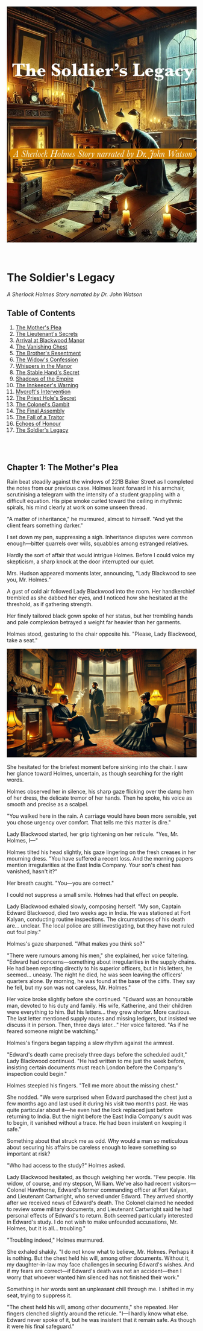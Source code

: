 
<br><br><br><br><br><br><br><br><br><br><br><br><br><br><br><br><br><br><br><br><br>

<br><br><br>
![Cover](https://raw.githubusercontent.com/cranjesh/images-test/refs/heads/main/CoverImageText.webp)
<br><br><br>

# The Soldier's Legacy
*A Sherlock Holmes Story narrated by Dr. John Watson*

## Table of Contents
1. [The Mother's Plea](#chapter-1-the-mothers-plea)
2. [The Lieutenant's Secrets](#chapter-2-the-lieutenants-secrets) 
3. [Arrival at Blackwood Manor](#chapter-3-arrival-at-blackwood-manor)
4. [The Vanishing Chest](#chapter-4-the-vanishing-chest)
5. [The Brother's Resentment](#chapter-5-the-brothers-resentment)
6. [The Widow's Confession](#chapter-6-the-widows-confession)
7. [Whispers in the Manor](#chapter-7-whispers-in-the-manor)
8. [The Stable Hand's Secret](#chapter-8-the-stable-hands-secret)
9. [Shadows of the Empire](#chapter-9-shadows-of-the-empire)
10. [The Innkeeper's Warning](#chapter-10-the-innkeepers-warning)
11. [Mycroft's Intervention](#chapter-11-mycrofts-intervention)
12. [The Priest Hole's Secret](#chapter-12-the-priest-holes-secret)
13. [The Colonel's Gambit](#chapter-13-the-colonels-gambit)
14. [The Final Assembly](#chapter-14-the-final-assembly)
15. [The Fall of a Traitor](#chapter-15-the-fall-of-a-traitor)
16. [Echoes of Honour](#chapter-16-echoes-of-honour)
17. [The Soldier's Legacy](#chapter-17-the-soldiers-legacy)

<br><br>
## Chapter 1: The Mother's Plea

Rain beat steadily against the windows of 221B Baker Street as I completed the notes from our previous case. Holmes leant forward in his armchair, scrutinising a telegram with the intensity of a student grappling with a difficult equation. His pipe smoke curled toward the ceiling in rhythmic spirals, his mind clearly at work on some unseen thread.

"A matter of inheritance," he murmured, almost to himself. "And yet the client fears something darker."

I set down my pen, suppressing a sigh. Inheritance disputes were common enough—bitter quarrels over wills, squabbles among estranged relatives. 

Hardly the sort of affair that would intrigue Holmes. Before I could voice my skepticism, a sharp knock at the door interrupted our quiet.

Mrs. Hudson appeared moments later, announcing, "Lady Blackwood to see you, Mr. Holmes."

A gust of cold air followed Lady Blackwood into the room. Her handkerchief trembled as she dabbed her eyes, and I noticed how she hesitated at the threshold, as if gathering strength.

Her finely tailored black gown spoke of her status, but her trembling hands and pale complexion betrayed a weight far heavier than her garments.

Holmes stood, gesturing to the chair opposite his. "Please, Lady Blackwood, take a seat."

![Lady Blackwood's Visit](https://raw.githubusercontent.com/cranjesh/images-test/refs/heads/main/Chapter1A.webp)

She hesitated for the briefest moment before sinking into the chair. I saw her glance toward Holmes, uncertain, as though searching for the right words.

Holmes observed her in silence, his sharp gaze flicking over the damp hem of her dress, the delicate tremor of her hands. Then he spoke, his voice as smooth and precise as a scalpel.  

"You walked here in the rain. A carriage would have been more sensible, yet you chose urgency over comfort. That tells me this matter is dire."  

Lady Blackwood started, her grip tightening on her reticule. "Yes, Mr. Holmes, I—"  

Holmes tilted his head slightly, his gaze lingering on the fresh creases in her mourning dress. "You have suffered a recent loss. And the morning papers mention irregularities at the East India Company. Your son's chest has vanished, hasn't it?"  

Her breath caught. "You—you are correct."  

I could not suppress a small smile. Holmes had that effect on people.  

Lady Blackwood exhaled slowly, composing herself. "My son, Captain Edward Blackwood, died two weeks ago in India. He was stationed at Fort Kalyan, conducting routine inspections. The circumstances of his death are... unclear. The local police are still investigating, but they have not ruled out foul play."  

Holmes's gaze sharpened. "What makes you think so?"  

"There were rumours among his men," she explained, her voice faltering. "Edward had concerns—something about irregularities in the supply chains. He had been reporting directly to his superior officers, but in his letters, he seemed... uneasy. The night he died, he was seen leaving the officers' quarters alone. By morning, he was found at the base of the cliffs. They say he fell, but my son was not careless, Mr. Holmes."  

Her voice broke slightly before she continued. "Edward was an honourable man, devoted to his duty and family. His wife, Katherine, and their children were everything to him. But his letters... they grew shorter. More cautious. The last letter mentioned supply routes and missing ledgers, but insisted we discuss it in person. Then, three days later..." Her voice faltered. "As if he feared someone might be watching."  

Holmes's fingers began tapping a slow rhythm against the armrest.  

"Edward's death came precisely three days before the scheduled audit," Lady Blackwood continued. "He had written to me just the week before, insisting certain documents must reach London before the Company's inspection could begin."  

Holmes steepled his fingers. "Tell me more about the missing chest."  

She nodded. "We were surprised when Edward purchased the chest just a few months ago and last used it during his visit two months past. He was quite particular about it—he even had the lock replaced just before returning to India. But the night before the East India Company's audit was to begin, it vanished without a trace. He had been insistent on keeping it safe."  

Something about that struck me as odd. Why would a man so meticulous about securing his affairs be careless enough to leave something so important at risk?  

"Who had access to the study?" Holmes asked.  

Lady Blackwood hesitated, as though weighing her words. "Few people. His widow, of course, and my stepson, William. We've also had recent visitors—Colonel Hawthorne, Edward's former commanding officer at Fort Kalyan, and Lieutenant Cartwright, who served under Edward. They arrived shortly after we received news of Edward's death. The Colonel claimed he needed to review some military documents, and Lieutenant Cartwright said he had personal effects of Edward's to return. Both seemed particularly interested in Edward's study. I do not wish to make unfounded accusations, Mr. Holmes, but it is all... troubling."  

"Troubling indeed," Holmes murmured.  

She exhaled shakily. "I do not know what to believe, Mr. Holmes. Perhaps it is nothing. But the chest held his will, among other documents. Without it, my daughter-in-law may face challenges in securing Edward's wishes. And if my fears are correct—if Edward's death was not an accident—then I worry that whoever wanted him silenced has not finished their work."  

Something in her words sent an unpleasant chill through me. I shifted in my seat, trying to suppress it.  

"The chest held his will, among other documents," she repeated. Her fingers clenched slightly around the reticule. "I—I hardly know what else. Edward never spoke of it, but he was insistent that it remain safe. As though it were his final safeguard."  

I glanced at Holmes, expecting him to reassure her, to dismiss her concerns as unwarranted. But his expression had darkened, his gaze distant.  

"You seem particularly interested in them," I remarked, sensing Holmes's mind already working beyond what had been said.  

Holmes remained by the window, fingers tapping a slow rhythm against the glass. His eyes flicked toward the rain-darkened streets, but his thoughts had already turned elsewhere.  

"Holmes?" I prompted.  

He did not respond immediately. Instead, he walked to the window, staring out at the rain-soaked streets. "A name caught my attention. I recall reading it in connection with a military scandal some months ago. A man of questionable integrity, if memory serves."  

He tapped his fingers against the armrest, his gaze sharpening. "Watson, your experience in the military will be of use here. I need details from Edward's colleagues—who he trusted, who he feared, and who might have wanted him silenced."

Lady Blackwood's voice broke through the quiet. "And the chest, Mr. Holmes? Do you believe it will be found?"  

Holmes turned to her, his expression unreadable. "You may expect us at Blackwood Manor tomorrow. The chest will be found, Lady Blackwood."  

She exhaled slowly, her fingers tightening around the reticule in her lap. The relief on her face was evident, yet I could not shake the feeling that Holmes had already seen beyond the surface of this case.  

As the fire crackled in the hearth, I found myself watching him closely. He had not dismissed the missing chest as a simple inheritance matter. Nor had he asked after the will or financial disputes. His focus had been elsewhere—from the moment Lady Blackwood had spoken.  

And in that moment, I realised something unsettling.  

I had thought this was merely a matter of inheritance. But Holmes's silence told me otherwise.  

The chest was more than a relic—it was a message, waiting to be read.

## Chapter 2: The Lieutenant's Secrets

Holmes’s network of informants had revealed that Lieutenant Cartwright was stationed near Blackwood Manor—a coincidence too pointed to ignore.

Through mist-shrouded carriage windows, I watched as London’s grey suburbs gave way to the garrison’s stark brick buildings. The rhythmic thud of hooves against cobblestones slowed as we neared the barracks.  The air here was different – less fog, more the sharp tang of polished metal and horseflesh.  Soldiers, their faces grim and set, moved with a practiced, almost mechanical precision.

![Chapter 5 A](https://raw.githubusercontent.com/cranjesh/images-test/refs/heads/main/Chapter5A.webp)

The room was unnervingly tidy. Reports were stacked with military exactitude on the desk, a locked dispatch box beside them. Cartwright’s uniform lay folded with similar precision, as if ready for immediate inspection. The sharp call of the evening bugle pierced the silence.

Holmes’s gaze flickered across the room before settling on Cartwright. He remained standing, arms clasped behind his back, his posture suggesting a man on edge.

“You’re uneasy, Lieutenant,” Holmes observed, his voice low. “Not about our presence, but about what we might already know.”

Cartwright stiffened, his jaw tightening almost imperceptibly.  He gestured towards two chairs, the movement jerky and uncoordinated. “I shall assist to the best of my ability, Mr. Holmes, though I’m uncertain what intelligence I can provide.”

Holmes fixed him with a piercing stare. “Let’s start with Captain Blackwood’s final days. What did you observe?”

Cartwright’s fingers twitched almost imperceptibly, then stilled. He cleared his throat. “The Captain maintained his usual exactitude in his duties, sir, but in those final weeks, his demeanour altered. He appeared…preoccupied. Protocol prevented me from inquiring further.”

As he spoke, I noted something odd. His voice was steady, controlled—but his hands betrayed him. The slight tremor in his fingers, the way he pressed them together as if willing them still, did not go unnoticed.

“The Captain was an honourable man,” Cartwright continued, his gaze flickering towards the locked dispatch box. “Perhaps too honourable for what he discovered.”

“And on the night of his death?” Holmes challenged, his gaze sharp as a scalpel.

Cartwright’s posture tightened. “Colonel Hawthorne hosted a dinner at the officers’ mess. The Captain departed early, citing urgent correspondence. The following morning…” He paused, his gaze returning to the dispatch box. “We discovered him at the base of the cliffs.”

Holmes’s eyes narrowed. “Do you suspect foul play?”

Cartwright’s gaze flicked—just briefly—towards the locked dispatch box before he replied. “The evidence remains inconclusive, sir. However, the Captain had expressed concerns regarding supply record discrepancies. He never named specific officers, but his caution regarding Colonel Hawthorne was…notable.”

Holmes leaned forward. “You visited Blackwood Manor last week, delivering Edward’s personal effects. What exactly did you bring?”

“Per regulations, sir: his compass, correspondence, and personal journal.”

“And the chest?”

Cartwright hesitated, his gaze darting nervously around the room before settling once more on the dispatch box. The pause was minute, but telling.

“I knew of it,” he admitted, his voice barely a whisper. “The Captain kept important documents inside. And now it’s been stolen.”

Holmes’s expression did not change. “Do you have any suspicions, Lieutenant?”

Cartwright’s jaw tightened.  He looked away, as if trying to avoid Holmes’s gaze. “It’s not my place to speculate, sir.”

Holmes’s voice was quiet. “Not your place, or not safe to?”

A flicker of something—doubt, fear—passed across Cartwright’s face. Gone as quickly as it came.

Holmes studied him a moment longer, then exhaled. “Very well, Lieutenant. We’ll speak again.”

As we stepped into the corridor, I glanced back. Cartwright remained seated, his gaze locked on the locked dispatch box.

The moment we were out of earshot, I turned to Holmes. “He’s hiding something.”

Holmes allowed himself the faintest smile. “And next time, Watson, he won’t have a choice.”

## Chapter 3: Arrival at Blackwood Manor

![Chapter 2 A](https://raw.githubusercontent.com/cranjesh/images-test/refs/heads/main/Chapter2A.webp)

Blackwood Manor loomed through the thick mist, a hulking silhouette against the grey.  The stone façade, slick with damp, seemed to absorb the weak light, its weight of centuries pressing down on the very air.  The mist muffled all sound save for the soft drip of moisture from the eaves and the distant, mournful cry of a raven.

Holmes trailed his fingers along the dark, intricately carved wood paneling as we were led inside. The air within the manor was heavy, redolent with the scent of damp stone and something indefinably ancient. The solemn butler moved silently ahead, his footsteps swallowed by the thick carpets. He paused at the threshold of the dimly lit drawing room.  The fire in the hearth offered a flickering, unreliable warmth, its light painting the room in shifting shadows that danced across Lady Blackwood’s mourning dress.

"Thank you for coming, Mr. Holmes," she whispered, her voice barely a breath.

![BlackwoodManorPlan](https://raw.githubusercontent.com/cranjesh/images-test/refs/heads/main/BlackwoodManorPlan.webp)

Holmes gave a small nod, his sharp gaze sweeping the room, registering every detail in an instant. His fingers traced faint scratches on the floor near the hearth. Without a word, he crouched, brushing dust from the marks.



<br><br><br>
<br><br><br>
## Chapter 4: The Vanishing Chest

Lady Blackwood led us down a narrow corridor, the air growing heavy with the scent of dust and disuse. A palpable stillness hung over the study, as if it had been frozen in time since the chest vanished. 

Holmes moved with quiet precision, his gloved fingers brushing lightly over the supply ledger on the desk.

![Study](https://raw.githubusercontent.com/cranjesh/images-test/refs/heads/main/Study.webp)

"This study was my son's favourite room," Lady Blackwood explained, her voice a hushed whisper. 

She continued, "He always felt a connection to its history. This manor, you know, has its secrets. The wine cellar, well, it's rather extensive. Edward used to joke that it could hide a small army. Every room, every closet, even the extensive wine cellar, has been examined. We found nothing."

Holmes flipped through the ledger, his brow furrowing. "Curious. These numbers don’t align with standard military provisions. Your son was tracking something far more significant, Lady Blackwood."

Lady Blackwood stiffened, her hands clenching at her sides. "Significant? What do you mean?"

Holmes didn't answer immediately. Instead, he crouched near the floor, his fingers lightly tracing faint scratches in the thick dust. "Watson, observe."

I leaned in. The marks were subtle, but deliberate. "These scratches—" I began, then stopped, a prickle of unease running down my spine.

"They aren’t scuff marks from careless movement," Holmes stated, his voice low. "The chest wasn’t stolen. It was moved." He gestured toward the doorway. "And look—they stop abruptly at the threshold. Beyond this room, there is no further disturbance."

Lady Blackwood’s breath caught in a small gasp. "Then it may still be in the house?"

Holmes exhaled, a thoughtful expression on his face. "Not just possible—likely. If the chest had been taken out of the manor, we would expect a continued trail of scuff marks, at the very least. But there are none."

I frowned. "Then whoever moved it must have lifted it beyond this point?"

"Exactly," Holmes agreed.  "A casual thief would have dragged it—leaving an uneven trail. The absence of such marks indicates planning, precision... and intent."

He ran his fingers along the dark wood paneling near the fireplace, a faint smile playing on his lips. "Curious. There's a…subtle unevenness here."

"Unevenness?" I asked.

Holmes shrugged slightly. "A possibility. But I need to confirm something first. Come, Watson, I require a specific volume from the library. A treatise on Elizabethan architecture, if I recall correctly." He turned to Lady Blackwood. "Does the house have a library?"

"Yes, through the adjoining door."

Holmes exhaled, dusting off his gloves. "Then that is where we must look next."

![Chapter 2 B](https://raw.githubusercontent.com/cranjesh/images-test/refs/heads/main/Chapter2B.webp)

The library reeked of old paper and oak, the scent thick and musty. Towering shelves lined the walls, their shadows stretching long and distorted in the dim light.  Motes of dust danced in the single shaft of sunlight that pierced the gloom. Holmes entered first, his fingers brushing over the spines of the books as he moved toward the far wall.

Then, abruptly, he halted, his gaze fixed on the floor. "Curious."

I followed his gaze. "The dust—it’s been disturbed," I noted. "As though something large was moved and replaced."

"Not just moved—rotated," Holmes corrected, pointing to faint diagonal scratches on the wooden floor.

I crouched beside him, running my fingers along the marks. "Then the chest was placed here deliberately?"

"Yes, and more importantly—" Holmes ran a gloved hand lightly over the floorboards, his eyes narrowing. "The disturbance is recent, but look here—the dust has resettled unevenly."

I furrowed my brow. "That means it was here, but not for long?"

"Exactly." Holmes straightened, brushing off his hands. "This was not the final hiding place. It was left here temporarily, then moved again."

Lady Blackwood’s voice wavered, a hint of desperation creeping in. "This room hasn’t been touched in years."

Holmes’s gaze flicked up sharply. "Until recently."

A cold weight settled in my stomach. This was no common burglary. Someone within this house had taken the chest. Someone who knew exactly where to put it—if only for a short while.

Holmes turned, his expression darkening. "And they did not act alone."

I looked again at the disturbed dust, at the deliberate concealment of the chest’s absence. The implications were clear.

"The chest had not vanished. It had been hidden," I exhaled. "And whoever had hidden it was waiting—for what, I did not yet know."

## Chapter 5: The Brother's Resentment

The corridors of Blackwood Manor felt colder as Holmes and I made our way towards William Blackwood's study. Though the fire in the hallway sconces flickered steadily, a peculiar chill clung to the air—whether from the damp stone walls or the lingering unease in this house, I could not say.

![Chapter 4 A](https://raw.githubusercontent.com/cranjesh/images-test/refs/heads/main/Chapter4A.webp)

Inside, William's study was a stark contrast to Edward's orderly workspace. The room was cluttered with papers, ledgers stacked haphazardly, a half-filled brandy glass abandoned near an inkwell. A faint tang of pipe smoke lingered, mingling with the musty scent of old books. William himself stood by the window, arms crossed, staring out as though deep in thought.

At our entrance, he turned, his sharp features hardening.

"Mr. Holmes, Dr. Watson," he greeted tersely, gesturing to the chairs opposite his desk. "I assume this visit concerns my brother's untimely demise—or perhaps the inheritance?"

Holmes took a seat with calm precision. "Both, Mr. Blackwood. Specifically, the disappearance of your brother's chest and its implications for the estate."

William's lips curled into a sneer as he leaned back in his chair. "Implications for Katherine, you mean." He exhaled sharply. "Convenient, isn't it? The chest vanishes, the will goes missing, and suddenly, my dear sister-in-law's future is secured."

I frowned at the venom in his tone.

Holmes raised an eyebrow. "You suggest Katherine is involved?"

"Who else?" William shot back. "She gains everything if Edward's will is missing. And let's not ignore her prior... association with Lieutenant Cartwright. Who's to say Edward didn't discover something and decide to change his will?"

Holmes steepled his fingers. "Fascinating. And yet, I notice you are very specific about what Katherine stands to gain, but rather vague about what you stand to lose."

A flash of irritation crossed William's face, his fingers drumming briefly on the armrest, but he masked it quickly. "My father's decision to favour Edward over me was nothing short of favouritism." His voice was measured, but there was a cold undercurrent of resentment. "The estate should have been mine. I have fought for years to earn my place, while Edward... he was handed everything."

William swirled the brandy in his glass, a calculating look in his eyes. "Katherine's future isn't as secure as she thinks. The estate… it has other claimants." He paused, a subtle threat in his voice. "And I won't be denied."

Something in his phrasing made me uneasy.

Holmes remained impassive. "And yet, your brother's death has left you no closer to securing what you claim is rightfully yours. Tell me, do you believe his death was an accident?"

William hesitated, his gaze flickering toward the window. "Edward was many things, but careless wasn't one of them." His fingers tightened around the glass. "If you want my opinion, someone wanted him out of the way—and whoever it was, they succeeded."

Holmes studied him carefully. "Curious," he murmured.

"What is?" William asked sharply.

"You speak of your brother's death as though you know more than the official reports suggest. And yet, you did not attend the funeral, nor did you inquire about the investigation."

William's scowl deepened. "You think I had something to do with it?"

Holmes merely tilted his head slightly, allowing the silence to linger.

William exhaled sharply. He reached for his pipe but seemed to think better of it, his hand hovering over the tobacco pouch. Then, almost as an afterthought, he muttered, "Cartwright isn't the only one with blood on his hands. Ask about... Fort Kalyan's 'special shipments'."

I stiffened.

Holmes's expression remained neutral, but I could see the sharp flicker of interest in his eyes.

"Special shipments?" I echoed.

But William did not elaborate. He merely waved a hand dismissively. "Ask around. See what you find." The casualness of the gesture felt forced, too deliberate.

Holmes let the silence stretch.

Then, suddenly, William's expression shifted. His sneer faltered, and in its place, something almost imperceptible flickered in his eyes. Regret? No—something deeper.  He looked down at his hands, his fingers tracing the rim of his brandy glass.

"He wasn't always against me," he muttered, his voice barely audible. "When we were boys, he taught me to fix a pocket watch—patient, steady hands. Gave it to me on my fifteenth birthday. Said I'd learned well enough to keep it running myself."

His jaw tightened. "And yet, in the end, I was never meant to hold anything that mattered."

For a moment, the bitterness wavered, replaced by a flicker of something raw and vulnerable. Then, just as quickly, the mask returned.

Holmes said nothing, only watching.

As we stepped into the hallway, the firelight flickering across the polished floor, I exhaled, feeling the weight of the conversation settle over me.

"I almost believed him," I admitted.

Holmes's voice was quiet, but firm. "That was his intent, Watson."

I frowned. "Do you think he's lying?"

"Lying outright? No. But truth, when carefully placed, can be more dangerous than falsehood. He wants you to suspect Katherine, to believe she had the most to gain."

"And you don't?"

Holmes did not answer immediately. Instead, he glanced back at the door to William's study.

"I think William Blackwood is a man who expects to be doubted, Watson. And that is precisely why he does not lie outright. He lets truth and falsehood blur—until even the most rational man begins to doubt what he knows."

## Chapter 6: The Widow's Confession

Holmes sat in silence, his keen gaze sweeping the landscape. My thoughts were on Katherine Blackwood—the widow of a man whose death seemed far from ordinary.

As we walked into the drawing room, she stood to greet us. Her figure was slight yet composed, but her pale complexion and the dark circles beneath her eyes spoke of sleepless nights and deep grief. The flickering firelight cast long shadows across the room, accentuating the hollowness in her face.

Holmes inclined his head. "Mrs. Blackwood," he said, bowing slightly. "Thank you for meeting with us under such difficult circumstances."

"Mr. Holmes, Dr. Watson," she returned, her voice steady but low, though a slight tremor betrayed her composure. "Please, sit. I hardly know where to begin."

Holmes took a seat, his voice carrying its usual steadiness but with an unusual gentleness. "Wherever you feel most comfortable, madam. Perhaps with your late husband."

![Chapter 3 A](https://raw.githubusercontent.com/cranjesh/images-test/refs/heads/main/Chapter3A.webp)

She tightened her grip on the handkerchief clutched in her lap, the knuckles of her hand whitening.  When she spoke, her voice was measured, deliberate—but fragile beneath the surface.

"Edward was a devoted husband and father—principled, kind. The official report of his death—a fall from the cliffs—" Katherine hesitated, exhaling sharply. She pressed her fingers to her lips as if stopping the word from escaping. "It doesn't feel right."

I studied her carefully. Grief was etched in every line of her face, in the way she held herself, in the almost imperceptible tremor in her hand.  There was something else too—a quiet exhaustion, as if she had spent the past weeks fighting battles no one else could see.

Holmes exhaled slowly. "The missing chest—tell me about it."

Her composure wavered for a second, her breath catching in her throat.  "It was locked, kept in his study among his other belongings. Three nights ago, it vanished. The only ones present were William, Colonel Hawthorne, and Lieutenant Cartwright."

Holmes's gaze flickered slightly. "William. Your husband's brother. You mentioned his resentment?"

She gave a short, bitter nod. "He was furious when the estate passed to Edward. He believes it rightfully his, as the eldest son. But the will was clear. Edward's father had his reasons."

Holmes studied her, his voice measured. "Did William's behaviour change recently? Any particular event that heightened his interest in the estate?"

Katherine frowned in thought, her brow furrowing. "Yes. It was around the time he began demanding to see Edward's documents. He accused my husband of hiding something."

Holmes's tone remained neutral, though his gaze sharpened. "And what did he believe Edward was hiding?"

She exhaled slowly, her shoulders slumping slightly.  "Something to do with our great-uncle's inheritance. When he died in India, William became convinced that there were undisclosed assets or properties that should have passed to the estate."

Holmes tapped his fingers together. "And Edward's response?"

"He dismissed it. Claimed William was chasing ghosts. But…" She hesitated, her gaze drifting towards the fireplace.  "Now that I think about it, he never explicitly denied having those documents."

Holmes nodded, his expression unreadable. "Most intriguing."

A hush settled over the room, thick with unspoken truths. Holmes had unearthed something deeper than a mere family dispute. Edward Blackwood had held a secret—one his brother was desperate to uncover. And now, it seemed, that secret had cost him his life.

Holmes sat forward slightly. "Mrs. Blackwood, Lieutenant Cartwright's concern for your welfare seems…particular."

Katherine's fingers twisted the handkerchief in her lap, the fabric creasing under the pressure.  "We were acquainted before Edward. Nothing more."

I caught something in her voice—not quite hesitation, not quite falsehood—something carefully chosen.

Holmes's expression did not change. "Yet his recent visits to the study—" He let the sentence linger, inviting her to fill the silence.

She did.

"He claimed to have Edward's personal effects." Her voice wavered slightly. "Old correspondence that needed returning."

Holmes studied her. "Correspondence that Edward had already seen?"

Katherine paled, her breath catching in her throat. Her fingers clenched around the letter in her lap—a movement so small I almost missed it.

"How did you—" She turned the letter over in her hands, her gaze distant. The firelight caught the edges of the worn paper, its seal faintly smudged.

"I read them at night sometimes," she murmured, her voice barely above a whisper. "Not for answers—just to remember his words before things changed."

She hesitated, her gaze falling to the letter in her lap.

"Edward never declared it outright, but he knew. Cartwright's attentions were persistent once, though I never encouraged them. Edward was not a jealous man, but he distrusted easily. I wonder now if his suspicions ran deeper than I realised."

Her fingers tightened slightly around the letter, the paper crinkling softly.

"His last letters were different. Shorter. Cautious. As if he feared he was writing for more than my eyes."

I watched her carefully. The grief was real, etched into her very being. The exhaustion was palpable.

Holmes's gaze softened. "Your husband suspected something, Mrs. Blackwood. I mean to find out what."

She met his gaze, her expression unreadable but firm.

"If he had reason to be wary, I fear it was not without cause."

The fire crackled softly, filling the silence that followed. Holmes studied her for a moment longer, then nodded.

Holmes rose to his feet and began pacing. I turned to Katherine and spoke quietly.

"And your children, Mrs. Blackwood? How are they faring?"

She gave a small, tired smile, the corners of her mouth turning down slightly. "They're young, Dr. Watson… too young to understand."

The sorrow in her voice was unmistakable.

I nodded, offering what little comfort words could provide. Holmes, ever perceptive, had paused his pacing and observed her for a moment before speaking again.

"Thank you, Mrs. Blackwood. You have been most helpful," Holmes said gently. "With your permission, we would like to speak with others now."

Katherine composed herself and nodded.

We took our leave, and as we walked through the manor's dimly lit corridors, I could not shake the weight of Lady Blackwood's words from our first meeting. "I must recover the chest—for Katherine, for my grandsons. Edward's wishes must be honoured."

The chest was more than inheritance—it was security. And though I trusted Katherine, until it was found, I could not rule out any possibility.

As we stepped into the hallway, I exhaled, my mind turning over what had been said.

"I believe her," I admitted.

Holmes nodded slightly. "She has no reason to deceive us, Watson. But she has reason to fear."

I frowned. "Then why do I feel as though we're still missing something?"

Holmes glanced back towards the drawing room. "Because we are."

I shivered.

Holmes did not suspect Katherine—but until the chest was found, her future—and the truth—remained uncertain.
<br><br><br>
<br><br><br>
<br><br><br>
<br><br><br>
## Chapter 7: Whispers in the Manor

The manor's corridors darkened as the evening wore on, gas lamps casting flickering shadows along the walls. The weight of the investigation settled over me—a sense that we were walking through the remnants of something far greater than a simple inheritance dispute.

As Holmes and I passed the dimly lit library, a voice cut through the hush—sharp, irritated.

"…Hanger," William Blackwood muttered with disdain. "The man's loyalties were always questionable. If anyone's meddling with the estate, it's him. He seemed loyal to Hawthorne for reasons I can't fathom." A bitter laugh followed. "They'll never pin anything on me. Not with Katherine parading her innocence and Cartwright lurking like a scolded child."

I tensed. This was no casual grievance.

William tapped his fingers against the desk. "Hargreave, my lawyer says we need only wait. No will, no challenge. The courts will favor the next male heir, and by then, any objections will be nothing more than noise."

I stepped back into the shadows as William strode past, his expression a mix of frustration and self-satisfaction. The identity of his confidant remained hidden in the library's gloom. Holmes said nothing but met my gaze. Whatever was in that chest, it was more than a legal document—it was power.

<br><br><br>
<br><br><br>
## Chapter 8: The Stable Hand's Secret

Rain drummed steadily against the stable roof, a soothing counterpoint to the growing unease within me. Inside the stable, the warm, earthy scent of hay and leather mingled with the damp smell of horse sweat. Hanger worked in the dim light, each stroke of the brush against the horse’s flank measured and precise.

Holmes took a slow, deliberate breath, his nostrils flaring slightly. His gaze narrowed, fixed on a small, worn leather pouch tucked into Hanger's belt.

![Chapter 6 A](https://raw.githubusercontent.com/cranjesh/images-test/refs/heads/main/Chapter6A.webp)

"Fine horses you have here," Holmes remarked, approaching Hanger. "We're here to inquire about Mr. Blackwood's affairs."

Hanger barely looked up, his movements stiff. "I tend to my work, Mr. Holmes."

Holmes’s tone remained light but unyielding. "And yet William speaks of you with particular suspicion. He implies you might be involved in certain… irregularities."

The brush stilled. Hanger’s shoulders tightened.

"William Blackwood’s always had it out for me, Mr. Holmes." Bitterness crept into his voice. "When I needed help with my sister’s medical bills, he turned me away. Said it wasn’t his concern."

Holmes nodded, as if filing this away. "The chest vanished from the study. Did you see anything unusual that night?"

Hanger’s eyes flicked toward the east wing—so quick it might have gone unnoticed. He resumed his work, the brush strokes now more agitated. "I keep to my duties, sir. Nothing more."

Holmes leaned against the stable door. "Colonel Hawthorne seems more… understanding of financial hardships."

A flicker of something—fear, regret—crossed Hanger’s face. His knuckles whitened on the brush handle.

"A man does what he must, Mr. Holmes."

As we walked back through the dusk, the rain had eased, leaving behind a damp chill.  For days, I had noticed unfamiliar figures in the village – men whose bearing and attire spoke of government service rather than local residence. Their presence confirmed Holmes's earlier hint about matters extending beyond military jurisdiction.

"You saw something in there," I said to Holmes.

He didn’t answer immediately, his gaze fixed on the windows of the east wing. Then, finally— "Three things, Watson. First, the brass marks in the study matched this polish—not military-issue, but a cheap civilian variety trying to mimic it."

I frowned. "And the second?"

"Hanger’s glance toward the east wing wasn’t that of a servant—it was of a man guarding a secret."

My pulse quickened. "And the third?"

"When I mentioned William’s financial records, Hanger reacted. A man denied help by his employer becomes vulnerable to other offers."

I exhaled. "Then why move the chest at all?"

Holmes’s lips pressed together. "Consider the timing. William’s obsession with inheritance documents, Hawthorne’s convenient arrival, and a disgruntled servant with knowledge of the house’s hidden spaces." His voice dropped lower. "The east wing’s library holds more secrets than books—Victorian manors often do."

I followed his gaze. The windows of the east wing glowed faintly in the gathering dark, like eyes keeping watch over the estate’s secrets.

Across the manor grounds, a figure sat at the village inn’s window. A well-dressed man, brass telescope glinting under the gaslight. His methodical note-taking spoke not of idle curiosity but official observation.

"Holmes." I nudged him slightly.

Holmes followed my line of sight and gave the smallest nod. "Interesting."

<br><br><br>
<br><br><br>
<br><br><br>
<br><br><br>
## Chapter 9: Shadows of the Empire

For days, I had noticed unfamiliar figures in the village - men whose bearing and attire spoke of government service rather than local residence. Their presence confirmed Holmes's earlier hint about matters extending beyond military jurisdiction.

As we left Blackwood Manor, Holmes remained uncharacteristically quiet. I had known Holmes long enough to recognize when he was drawing connections yet unspoken. 

![Chapter 7 A](https://raw.githubusercontent.com/cranjesh/images-test/refs/heads/main/Chapter7A.webp)

The fog clung to Baker Street as our carriage arrived. As we neared Baker Street, we are stopped by a uniformed constable.

"Mr. Holmes," the officer said, blocking our path. "I must advise you to drop your inquiries regarding Blackwood Manor. Official military investigators have taken over the case."

Holmes's lips curled slightly. "Curious. And who, may I ask, issued such orders?"

The constable hesitated, then produced a sealed notice from the War Office. "These matters pertain to classified military operations. Civilian interference is discouraged."

Holmes took the paper, scanned it, and handed it back. "A well-crafted deception," he murmured. "Tell your superior that I regret to inform him that my curiosity remains undeterred."

As the officer departed, I whispered, "They're watching us."

Holmes nodded, eyes sharp. "Indeed, Watson. Which means we are finally making progress."

Mrs. Hudson met us with two urgent telegrams.

I read the first:

"Watson,
I arrived in London yesterday. From memory, Edward in the past had discovered that some supply records that don't match official ledgers. He suspected Cartwright and found some records."
— Maj. James Forrester

I had nearly forgotten about my inquiry to Major Forrester, sent days earlier. When Holmes tasked me with gathering insights from Edward’s former colleagues, I had immediately thought of Forrester—a solid officer with whom I had crossed paths in Afghanistan. He had worked alongside Edward years ago and might recall details others had overlooked.

Holmes handed me the second:

"Holmes,
Return tonight. New evidence confirms a larger conspiracy beyond Fort Kalyan. The East India Company audit findings may expose everything. Time is critical."
— Mycroft

As I watched Holmes examine the telegrams, his expression darkening, I couldn't shake the feeling that we were approaching something far darker than inheritance disputes. The military's involvement suggested stakes beyond family quarrels.

"Curious," he remarked. "Mycroft's inquiry aligns too conveniently with Blackwood's fate. And Forrester—if his information is accurate, we are dealing with something far larger than a missing will."

The fog thickened as we departed, swallowing the street lamps. Ahead lay Cartwright's secrets, then our separate paths into what felt increasingly like a carefully laid snare.

<br><br><br>
<br><br><br>
<br><br><br>
<br><br><br>
## Chapter 10: The Innkeeper's Warning

The village inn was quiet when we arrived. A low fire burned in the hearth, casting flickering shadows along the wooden beams. Lieutenant Cartwright sat in a shadowed corner, hunched over a half-empty glass. His uniform was crisp, but the exhaustion in his posture betrayed his unease.

![Chapter 8 A](https://raw.githubusercontent.com/cranjesh/images-test/refs/heads/main/Chapter8A.webp)

Holmes approached without hesitation, drawing out the chair opposite Cartwright and lowering himself into it with measured calm.

"Lieutenant," Holmes said smoothly, "your silence has done little to shield you."

Cartwright barely lifted his eyes from his drink. "I don’t know what you mean."

Holmes steepled his fingers. "You were close to Edward. And yet, you claim to know nothing?"

Cartwright exhaled sharply, his fingers tightening around his glass. "Nothing of importance."

Holmes raised an eyebrow. "Nothing of importance?" His gaze flicked to the table, where Cartwright’s knuckles had gone white. "Then why visit Blackwood Manor—twice—after his death?"

Cartwright’s jaw tightened. "I had my reasons."

Holmes leaned back slightly, his voice turning colder. "Yes, I imagine you did."

I watched as Cartwright shifted uncomfortably, his fingers tapping a slow, irregular rhythm against the glass.

"You feared what the chest contained," Holmes continued, his voice deceptively casual. "That much is evident. But was it because of Edward’s letters?"

Cartwright’s grip stiffened. "I don’t know what you’re talking about."

"Ah," Holmes murmured, as though speaking to himself. "Perhaps, then, it was not the letters but the ledgers—the very records Edward had begun reviewing before his death. Tell me, Lieutenant, did you know what he found?"

Cartwright looked away. "He had theories, nothing more."

Holmes leaned forward, his eyes dark and unyielding. "And you advised him to let it go?"

Cartwright swallowed. "Edward saw inconsistencies, but I never thought they were more than bureaucratic errors. Then he dug deeper. By then, I realized it wasn’t just missing supplies—it was something larger."

Holmes’s voice was a blade now. "And yet, you did nothing to stop it."

Cartwright exhaled sharply. "Because if I spoke the truth, I wasn’t just risking my rank—I was risking my life." His voice was low, steady, but his grip on the glass had turned his knuckles white.

Holmes studied him for a long moment, his expression unreadable. "You already know who has the chest, don’t you? That’s why you’re not asking us to find it—only to ensure it isn’t opened by the wrong hands."

Cartwright hesitated. "I don’t—"

"You don’t know, or you won’t say?" Holmes interrupted, his voice calm but razor-sharp.

Cartwright swallowed. "The records… they all led back to the same source."

Holmes tapped his fingers against the table. "And the timing of your visits to the study aligned perfectly with the East India Company’s audit schedule. You needed those records destroyed before they reached London. But someone else moved first, didn’t they?"

Cartwright’s face paled.

Holmes nodded slightly. "Someone who knew about both your secrets—the ledgers and the letters."

Cartwright exhaled, staring at the table. "I needed Katherine to open it herself," he admitted, his voice tight. "Lady Blackwood had the key, and I couldn't simply demand it. If Katherine had a reason to believe it held something for her, she would push to see it opened."

I frowned. "And what truth? The corruption you covered up? Or the fact that you feared for yourself?"

Cartwright’s hands clenched into fists before he relaxed them. "Both," he admitted. "Look, I thought it was just supplies, a few ledger discrepancies. But Edward… he found something more."

Holmes leaned back, his fingers drumming against the table. "More than missing provisions. Smuggled arms? Stolen intelligence?"

Cartwright hesitated, his gaze flickering toward the darkened corners of the inn.

Holmes’s voice softened, almost thoughtful. "Or something buried deeper—payments, names?"

Cartwright swallowed, his voice barely above a whisper. "The records showed systematic theft, Mr. Holmes—all leading to the same source."

Holmes studied him carefully. "You have a choice, Lieutenant. Speak now, or let the truth bury you."

Cartwright’s face drained of color. "They can ruin me, Mr. Holmes—court-martial me, lock me away, or worse. If I speak the truth, I'm not just risking my rank; I'm risking my life."

Holmes observed him for a moment, then spoke quietly. "You already know who has the chest, Watson. He wasn’t searching for it—he was stalling. The moment he named Hawthorne, his own fate was sealed."

I exhaled. "So he let Hawthorne keep it, hoping it wouldn’t be opened?"

Holmes gave a slight nod. "Exactly. Cartwright didn’t care about the ledgers, Watson. He knew they wouldn’t implicate him directly. But the letters—those were different. Even if they proved nothing improper, their mere existence could cast shadows on Katherine’s name. He was willing to let Hawthorne keep the chest rather than risk that."

I glanced back at Cartwright, who remained silent, staring at the table as if the weight of his own inaction had finally caught up with him.

Holmes stood. "You’ve played your hand, Lieutenant. Now it’s only a matter of time before Hawthorne plays his."

As we stepped into the cold night, I turned to Holmes. "Do you think he will help us?"

Holmes smirked. "Oh, he will. The question is—will he help himself?"

The rain had stopped, but the weight of the coming storm still hung in the air.

<br><br><br>
<br><br><br>
<br><br><br>
<br><br><br>
## Chapter 11: Mycroft's Intervention

The rain had slowed to a fine drizzle by the time we arrived at Baker Street. Holmes had barely removed his coat when Mrs. Hudson intercepted us with a knowing glance.

![ChapterMycroft](https://raw.githubusercontent.com/cranjesh/images-test/refs/heads/main/ChapterMycroft.webp)

"A gentleman is waiting for you, Mr. Holmes. Though I daresay he hardly requires an invitation."

Holmes strode into the sitting room, where Mycroft reclined, a bundle of documents resting on the table.

"Ah, brother mine," Mycroft greeted. "Your telegram was well-timed. Our interests, it seems, align."

Holmes smirked. "As they often do, though you rarely admit it."

Mycroft exhaled. "Spare me. I verified your suspicions regarding Colonel Hawthorne. His activities extend beyond mere military fraud." He tapped the folder. "You’ll find these findings instructive."

Holmes skimmed the documents, his expression sharpening. "Diversion of funds, fictitious suppliers, and high-ranking officials in the East India Company implicated."

Mycroft tapped a dossier on the table. "Hawthorne was not just a thief, Sherlock. He was a collector of vulnerabilities. He had compiled records of indiscretions among the highest military echelons—gambling debts, affairs, off-ledger transactions. He was positioning himself not just as a beneficiary of corruption, but as its overseer. The empire could not afford a man like that to hold the reins."

I frowned. "So this isn’t just supply theft?"

"Not remotely," Mycroft declared. "Blackwood’s records hold enough leverage to topple men of considerable power. Hawthorne, it seems, is one of them."

Holmes set the papers down. "A tangled web indeed." He glanced at Mycroft. "Your assistance is, as always, invaluable."

Mycroft waved a hand. "You’d have uncovered it in time. But efficiency is a virtue, Sherlock, and I am nothing if not efficient."

Holmes leaned back. "Then Hawthorne will come for the chest himself."

"The question is," Mycroft said, noted his brother closely, "will you let him?"

A faint smile touched Holmes’s lips. "I rather think not. Watson and I have already set our trap."

As we left 221B, Mycroft’s words echoed in my mind. This was no longer just a missing chest. We were about to force the hand of powerful men who would do anything to stay in the dark.

<br><br>

## Chapter 12: The Priest Hole's Secret

The hour was late when we returned to Blackwood Manor, the mist curling around the estate like a living thing. Our footsteps echoed against the stone corridor as Holmes led the way to the east wing's library.

Holmes's gaze drifted across the bookcase. I remembered his comment about the unevenness in the study paneling earlier that evening, and wondered if there was a connection.  He paused, his eyes fixed on a small, almost imperceptible crack in the wall near the edge of the bookcase. He leaned closer, examining it carefully.

"Interesting," he murmured, tracing the crack with his fingertip. "It aligns perfectly with the edge of this book."

He reached for the volume, a slim, worn history of Elizabethan England. It seemed slightly out of place, jutting out a fraction of an inch further than the books on either side. As he pulled it gently from the shelf, I noticed a distinct patch of undisturbed dust behind the book, contrasting sharply with the slightly smudged area where it had been sitting. It was as if this particular volume had been moved recently, and perhaps not even placed back quite correctly. As he pulled it gently from the shelf, I noticed a slight resistance, a subtle click.  He turned the book over in his hands, examining the spine.

"And here," he said quietly, "is the key."  He pointed to a small, almost invisible indentation on the book's cover, perfectly positioned to depress a hidden mechanism.

He pressed the book gently against the wall. A soft click echoed from behind the bookcase, and a section of the wood creaked open, evealing a narrow, dark passage, barely wide enough for a man to squeeze through.  The priest hole smelled of damp earth and something else... old and musty. Holmes squeezed into the cramped space. I saw his nose twitch; he was sniffing the air. He moved further in, his expression thoughtful. His gaze settled on a worn leather pouch in the corner. He picked it up, examined it, and his face hardened. "Empty," he muttered grimly.

"This was meant to deceive us, Watson."

I straightened, my pulse quickening. "A false hiding place?"

"Precisely." Holmes’s gaze darkened. "Someone feared what was inside that chest enough to move it not once, but twice."

"Then where is it?" I asked.

Holmes’s fingers drummed once against the wood. "That, Watson, is the question I intend to answer—before someone ensures we never do."

<br><br><br>
<br><br><br>
## Chapter 13: The Colonel's Gambit

The stable quarters were modest, with a single cot pushed against the wall and an old wooden trunk at the foot of it. Hanger sat at a small desk, polishing a brass buckle, but the tension in his shoulders betrayed him.

![ChapterThePriestHole2](https://raw.githubusercontent.com/cranjesh/images-test/refs/heads/main/ChapterThePriestHole2.webp)

Holmes took a slow step forward. "Mr. Hanger," he said, his voice cool but edged, "I assume you have an explanation for why the chest is no longer where you hid it?"

Hanger's hands stilled. Slowly, he set the buckle aside. "I don't know what you mean."

Holmes’s gaze never wavered. "The priest hole. It's empty."

The colour drained slightly from Hanger's face.

Holmes raised an eyebrow. "Cloves. The same scent I found… in the priest hole, along with a pouch identical to yours. The cloves have undone you, Hanger. You moved the chest."

Holmes continued, his voice quiet, almost conversational. "Colonel Hawthorne’s career has been marked by curious coincidences. Supply routes compromised. Intelligence leaked. And now, a dedicated officer dead after discovering discrepancies in military records. Edward suspected something, didn’t he?"

Hanger's knuckles whitened on the cloth. "You don't understand—"

Holmes stepped closer. "Loyalty, Mr. Hanger.  But to whom? Hawthorne, who exploited your desperation? Or Edward, who trusted you?  Katherine, who now risks losing everything?"

Hanger swallowed, avoiding Holmes's gaze. "It was for my sister. Hawthorne… he offered help. William turned us away when she was sick. Hawthorne… he used my resentment."  He pulled out a worn letter, his fingers twisting it. "She writes every week… the medicine… If Hawthorne stops…" He couldn't finish the sentence.

Holmes produced the small brass key Lady Blackwood had entrusted to me. "Edward's records could bring justice. Or they could disappear forever, leaving his killer free."

Hanger's bearing crumbled. "Edward was a good man. He didn't deserve—Hawthorne said no one would be hurt. Just documents to be... examined."

Holmes’s expression darkened. "And yet, Edward is dead."

Hanger hesitated. "Because he doesn’t just want the chest gone—he wants what’s inside..."

I folded my arms. "You were the last one to touch it, Hanger. Where is it now?"

Hanger exhaled sharply, running a hand over his face. "I... I had to move it."

Holmes’s voice cut through the room like steel. "Why?"

Hanger swallowed hard. "Hawthorne’s men were watching me too closely. If they got to it first, they’d have destroyed everything inside." His voice wavered slightly. "I thought I was doing the right thing."

"Wait, Holmes," I interjected, pulling out my notebook.  Flipping through my notes from our earlier conversation with Lady Blackwood, I recalled a detail that had previously slipped my mind. "Lady Blackwood mentioned a hidden passage, connecting the study to the wine cellar.  Edward, she said, used it to move 'sensitive items'."

Holmes's eyes narrowed thoughtfully. "Sensitive items… and a secure, hidden location. The wine cellar. Given Lady Blackwood's earlier assurances. She had explained that after the chest had vanished, the premises had been thoroughly searched, but not after it was moved from its temporary location of the priest hole." He paused, his gaze fixed on Hanger.

Hanger hesitated, his face a mask of conflicting emotions. At last, he gave a slow, reluctant nod.

"Yes," he admitted, his voice barely more than a whisper. "Hawthorne’s men were too close. I had to move it."

Holmes’s gaze sharpened. "For your protection, or his?"

Hanger swallowed hard. "I did not know what else to do."

Without another word, Holmes turned briskly toward the cellar, the lantern swinging at his side. The air was damp, thick with the scent of oak and aged wood.

Hanger gestured to a shadowed corner. "There. Behind the wine barrels."

Holmes was already there, fingers tracing the iron-bound lid. From his pocket, he produced a key, and with a swift, practiced motion, turned it in the lock. The mechanism clicked open.

I frowned. "You had the key?"

Holmes did not look up. "Naturally."

Lifting the lid, he sifted through the brittle pages—ledgers, letters, official documents. His fingers paused, resting on something beneath the sheaf of papers. A flicker of something unreadable passed across his face.

I stepped forward. "It’s all here?"

Holmes murmured, almost to himself, "The will, the estate papers. Everything Lady Blackwood requires."

Then, without further inspection, he snapped the lid shut and straightened, brushing the dust from his coat.

Something was amiss. His movements were precise, deliberate—too much so. But before I could question him, he turned to Hanger.

"You have lived in London?"

Hanger hesitated. "Aye. Why?"

Holmes dusted off his sleeves. "Still know your way around?"

Hanger’s brow furrowed. "Well enough."

Holmes met his gaze. "Good." He adjusted his gloves, tugging them tighter. "I may have need of a man who moves unseen."

Hanger stiffened, but Holmes had already turned away. The conversation was over.

As we left the cellar, Holmes’s hands were clasped behind his back, his pace unhurried.

"You knew," I muttered.

Holmes did not glance at me. "Suspected. Mycroft confirmed it."

I exhaled. "Then Hawthorne knows as well."

"Had he been certain, Watson, the chest would be long gone."

A rustle in the hedgerow. Holmes did not turn his head. His voice dropped slightly. "Three men. One at the treeline, another by the stables, and—"

"The manor," I finished.

A pause. Holmes withdrew a slip of paper from his coat, scrawled a brief note, folded it neatly, and slid it into his pocket.

Then, with quiet finality, he stepped through the manor’s door.

"Now, we let Hawthorne make his move."

<br><br><br>
<br><br><br>
<br><br><br>
<br><br><br>
<br><br><br>
## Chapter 14: The Final Assembly

Before dawn, a telegram sent by Holmes:

The drawing room at Blackwood Manor had become a stage for the final act. Holmes had summoned all key players: Lady Blackwood, Katherine, William, Lieutenant Cartwright and Colonel Hawthorne. The morning light cast long shadows across their faces. The household had been eerily still that morning, the kind of silence that only precedes something inevitable.

I saw when Holmes had barely stepped away, when a shadow slid into his path. Colonel Hawthorne.

"Your reputation precedes you, Mr. Holmes," he murmured. "You unravel mysteries with alarming ease."

Holmes barely glanced up. "A reputation earned, not bestowed."

Hawthorne stepped closer. "Be careful you don’t unravel your own safety in the process."

Holmes exhaled. "Loose threads rarely surprise me."

Hawthorne’s smile thinned. "A favor, then. One rarely given twice."

Holmes returned a slight smile. "Favors, like debts, are best left uncollected."

Hawthorne held his gaze a beat longer, then vanished into the crowd.

Holmes dusted his sleeve. "Threats dressed as favors, Watson. A man grasping at control."

I had no doubt—Hawthorne thought himself untouchable.

Holmes, I suspected, would prove otherwise.

<br><br><br>
<br><br><br>
<br><br><br>
<br><br><br>
<br><br><br>
## Chapter 15: The Fall of a Traitor

Holmes paced the length of the drawing-room, his sharp gaze sweeping over the assembled faces. The fire crackled in the grate, casting flickering shadows upon the walls. At last, he spoke.

"Each of you," he began, his tone calm yet deliberate, "had reason to seek Edward Blackwood’s chest. William Blackwood believed it contained documents that might overturn his brother’s claim. Lieutenant Cartwright sought to recover certain compromising letters. Lady Blackwood wished to confirm her son’s suspicions. And Katherine—she sought justice for her husband."

He paused, letting the words settle. "But only one among you knew its true contents. Only one understood why Edward Blackwood had to die."

A heavy silence fell over the room. The tension was thick as the London fog. Holmes stood near the fireplace, his expression inscrutable. Hawthorne shifted impatiently.

Holmes's voice cut through the heavy silence. "It wasn’t enough to profit from the shadows, was it, Colonel? You knew exposure was inevitable, so you prepared your insurance. The names on these pages—generals, ministers, even members of Parliament—each one marked with debts owed, secrets buried. You meant to hold them all at your mercy." His gaze was unyielding. "But you miscalculated. The man you killed, Edward Blackwood, would not be silenced so easily."

"You have spoken in riddles long enough, Holmes," he scoffed.

Holmes raised an eyebrow. "Most revealing," he murmured. "A man secure in his innocence does not rush to declare another’s failure." He turned, pacing slowly. "We have before us a tale of resentment and deceit. Lieutenant Cartwright, burdened by past indiscretions. William Blackwood, consumed by jealousy and the lure of inheritance. And you, Colonel, with the most to lose."

Hawthorne leaned back, arms folded across his chest. "And yet, Holmes, you have no proof."

Holmes turned his attention to a small wooden chest resting against the wall. William’s breath caught. Katherine stiffened. Hawthorne’s smirk wavered for the briefest moment.

Holmes placed a hand upon the chest. "This, Colonel," he said coolly, "is what you were willing to kill for."

![Chapter 10 A](https://raw.githubusercontent.com/cranjesh/images-test/refs/heads/main/Chapter10A.webp)

Hawthorne’s eyes darkened. A smirk returned to his lips, but it did not quite reach his eyes. "Take it," he commanded.

Two men stepped forward from the doorway, their intent clear.

At that moment, the door burst open. "Colonel Reginald Hawthorne!"

Hawthorne turned sharply. In the doorway stood Inspector Lestrade, flanked by two officers.

"You are under arrest for conspiracy and treason."

A flicker of tension crossed Hawthorne’s face. His hired men hesitated. Lestrade’s drawn pistol left them in no doubt. They stepped back without a word.

Hawthorne’s fingers twitched. "Inspector," he said, his tone measured, "I would advise you to reconsider. There are men—men of influence—who will not look kindly upon this."

Lestrade hesitated for a mere fraction of a second. But it was long enough.

Holmes Opens the Chest – Hawthorne Questions the Arrest
Holmes, now standing over the chest, unlatched its lid and swung it open. The hinges creaked softly. Inside lay only the will and estate papers.

A murmur of confusion rippled through the room. Hawthorne’s smirk flickered, but only for a moment. He straightened, his voice regaining its edge.

"Quite the performance, Holmes," he said smoothly, crossing his arms. "But where is your proof? These are legal documents—estate matters, nothing more. Hardly the stuff of treason."

His gaze shifted toward Lestrade. "You have nothing. A flimsy accusation and a public spectacle—that is all this is. You have overplayed your hand."

A few murmurs rose in agreement. Even I felt a flicker of doubt. Could it be that Holmes had miscalculated?

But Holmes remained unmoved. He reached into his coat, withdrew a folded telegram, and let it fall onto the desk.

Hawthorne’s smirk froze. Slowly, he picked up the slip of paper and unfolded it.

THE TIMES, LONDON
DOCUMENTS RECEIVED. FIRST EDITION PRESS READY. EXPECT PUBLICATION BY NOON.
REGARDS, M.

Hawthorne’s grip on the telegram tightened. His jaw clenched.

"You... sent them?"

Holmes’s voice was calm, almost casual. "Before we even left the cellar, Colonel. The documents are already beyond your reach."

Hawthorne turned to his men, but they no longer met his gaze.

"Edward Blackwood documented everything," Holmes continued. "He compiled military records, lists of stolen supplies, financial transactions—every piece of evidence required to expose the corruption at play. That is what you sought to destroy, Colonel. And that is what has already been sent to The Times."

A shift occurred in the room. Hawthorne’s hired men looked away. No one was willing to intervene now.

Holmes’s tone remained even. "Your allies are not silencing evidence, Colonel. They are cutting you loose. You are no longer an asset—you are a liability."

For the first time that evening, Hawthorne’s mask slipped.

Lestrade stepped forward, his grip firm as he took hold of Hawthorne’s arm.

"Colonel Reginald Hawthorne, you are under arrest for conspiracy and treason."

Hawthorne did not resist. The iron cuffs clicked into place.

![Chapter 10 B](https://raw.githubusercontent.com/cranjesh/images-test/refs/heads/main/Chapter10B.webp)

Lestrade adjusted his gloves. "Your telegram was timely, Holmes. We had men in place before dawn."

Holmes inclined his head slightly. "I expected no less."

Lady Blackwood stood tall. "You underestimated my son, Colonel. He was more than a pawn in your schemes."

And so, the man who had orchestrated so much deception was led away in silence, his bravado replaced by grim resignation.

Final Conversation – Holmes and Watson
As the tension in the room eased, I turned to Holmes. "You removed them in the cellar," I said, the realization striking me suddenly.

Holmes’s expression remained unreadable. "A necessary precaution, Watson. Had we relied on the chest alone, Hawthorne would have ensured its destruction before the night was through. This way, the evidence was beyond his reach before he even stepped into this room."

Hanger, who had remained silent until now, let out a sharp breath. "London’s streets move quickly for those who know them."

Holmes gave a slight nod. "Indeed."

I exhaled, shaking my head. "I don’t suppose you’ll tell me when you decided all this?"

Holmes’s lips curled in the faintest of smiles. "Now, Watson, where then would be the mystery?"

## Chapter 16: Echoes of Honour

Holmes’s gaze locked onto William. “Tell me, do you believe Edward died a fool? That he deserved nothing from you?”

William scoffed. “He always got what he wanted.”

Holmes’s tone sharpened. “No, William. He fought for what was right—against men who would see your family ruined. Even for you.”

William exhaled sharply, looking away. His hands, once clenched in defiance, loosened—then curled into fists again, but this time with something else. Regret.

“This was among Edward’s papers,” Holmes remarked, unfolding a faded scrap of parchment. The ink was smudged, hurriedly scrawled, but still legible.

William always wanted to fix things. I never told him how much I admired that.

William’s fingers tightened around the note. His breath caught. A second passed—then another—before he crushed it in his palm. “It’s nothing,” he muttered, voice rough. But his knuckles had gone white.

Katherine touched his arm gently. "He protected us all, in the end."

The morning light strengthened, justice finally illuminating the shadows of Blackwood Manor. I had seen many men fall to Holmes’s deductions, but rarely had I witnessed one crumble under the weight of his own overconfidence. As the door closed behind him, I realized that Blackwood Manor had finally exorcised its ghosts.

<br><br><br>
<br><br><br>
<br><br><br>
## Chapter 17: The Soldier's Legacy

The scandal's ripples extended far beyond Blackwood Manor. Colonel Hawthorne's arrest prompted Parliament to launch a thorough investigation, leading to reforms that dismantled long-standing corrupt practices.

William Blackwood's departure from the estate carried a weight of its own revelation. 

Holmes later shared with me that among Edward's recovered papers was a letter addressed to his stepbrother, acknowledging the pain of their father's choice and offering a substantial portion of the great-uncle's Indian properties as reconciliation. The letter never reached William, intercepted by Hawthorne's men.

One morning, Katherine found a pocket watch on Edward's old desk, its repaired hinge gleaming. She turned it over, tracing the E.B. initials—and suddenly saw William as a boy, cheeks smudged with oil, grinning as Edward guided his hands to fix it. There was also a note, she read it in silence, her fingers trembling slightly at the faded ink. 
"I have much to atone for—both as a brother and an heir. May the estate flourish under your care. I see now Edward was trying to protect us all.
—William"
 
Holmes later observed the replaced spring. "A child's lesson remembered too late, Watson. Some fractures outlast even time."

Lieutenant Cartwright, freed from Hawthorne's manipulations, worked to support Katherine as she secured the estate.

Holmes tossed The Times onto my lap, his finger tapping a headline: "Parliament Enacts Military Stores Act 1897: Greater Accountability for Supply Officers."

"Observe the date, Watson," he said. "Six months to the day since Hawthorne's arrest. Theft of regimental stores now carries penal servitude—direct thanks to Edward Blackwood's ledgers gathering dust in Whitehall."

I thought of Katherine's children that night, and the countless soldiers' families who would never know how Edward's quiet diligence, and Holmes's relentless mind, had reshaped the empire's bones.

Holmes, reflecting on the case, remarked quietly as we departed, "A single rotten branch may poison the tree, Watson. But uproot it," he tapped his cane decisively, "and the roots remember how to grow."

Katherine, in time, forgave Mr. Hanger. He remained at the estate, tending to the stables as he always had—though now with lighter shoulders. She saw to it that his sister received the care she needed, without debt or obligation.

When I last passed through Blackwood Manor, I found him at work, hands steady as he adjusted a saddle's worn straps. He met my gaze, nodded once, and returned to his task. Some burdens, I thought, could only be repaid through quiet service.

I also found Katherine by the parlor window, watching her children in the garden. Their laughter, once silenced by grief, rang through the halls again.

Beside her lay a leather-bound journal—Edward's notes, his careful handwriting preserved. She traced the cover lightly and exhaled.

Katherine gazed out at her children playing in the garden where Edward had once taught them about honour. "He chose justice over vengeance," she murmured. "And in doing so, he safeguarded not only our family but countless others."

*The End*
